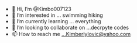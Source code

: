 - 👋 Hi, I’m @Kimbo007123
- 👀 I’m interested in ... swimming hiking
- 🌱 I’m currently learning ... everything
- 💞️ I’m looking to collaborate on ...decrpyte codes
- 📫 How to reach me ...Kimberlylovic@yahoo.com 

<!---
Kimbo007123/Kimbo007123 is a ✨ special ✨ repository because its `README.md` (this file) appears on your GitHub profile.
You can click the Preview link to take a look at your changes.
--->
